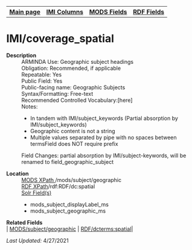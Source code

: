 <!DOCTYPE html>
<html>

<body>
<table style="width:100%">
  <tr>
    <th><a href="index.md">Main page</a></th>
	<th><a href="IMI.md">IMI Columns</a></th>
    <th><a href="MODS.md">MODS Fields</a></th>
    <th><a href="RDF.md">RDF Fields</a></th>
  </tr>
</table>

<h1>IMI/coverage_spatial</h1>
<dl>
  <dt><b>Description</b></dt>
  <dd>ARMINDA Use: Geographic subject headings</dd>
  <dd>Obligation: Recommended, if applicable</dd>
  <dd>Repeatable: Yes</dd>
  <dd>Public Field: Yes</dd>
  <dd>Public-facing name: Geographic Subjects</dd>
  <dd>Syntax/Formatting: Free-text</dd>
  <dd>Recommended Controlled Vocabulary:[here]</dd>
  <dd>Notes: 
	<ul>
		<li>In tandem with IMI/subject_keywords (Partial absorption by IMI/subject_keywords)</li>
		<li>Geographic content is not a string</li>
		<li>Multiple values separated by pipe with no spaces between termsField does NOT require prefix</li>
	</ul>
	</dd>
  <dd>Field Changes: partial absorption by IMI/subject-keywords, will be renamed to field_geographic_subject</dd>
</dl>
<dl>
<dl>
    <dt><b>Location</b></dt>
	  <dd> <ins>MODS XPath </ins> /mods/subject/geographic</dd>
		<dd> <ins>RDF XPath</ins>/rdf:RDF/dc:spatial</dd>
		<dd> <ins>Solr Field(s)</ins>
			<ul>
				<li>mods_subject_displayLabel_ms</li>
				<li>mods_subject_geographic_ms</li>
			</ul>
		</dd>
</dl>
<dl>
	<dt><b>Related Fields</b></dt>
		| <a href="mods.subject_geographic.md">MODS/subject/geographic</a> | <a href="rdf.dcterms_spatial.md">RDF/dcterms:spatial</a>|
</dl>
<p><i>Last Updated: </i>4/27/2021</p>
</body>
</html>